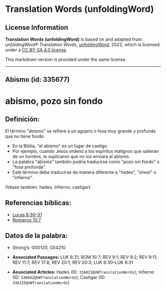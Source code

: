 # Translation Words (unfoldingWord)

## License Information

**Translation Words (unfoldingWord)** is based on and adapted from: _unfoldingWord® Translation Words_, [unfoldingWord](https://unfoldingword.org/utw), 2022, which is licensed under a [CC BY-SA 4.0 license](https://creativecommons.org/licenses/by-sa/4.0/legalcode.en).

This markdown version is provided under the same license.



--------------------------------

## Abismo (id: 335677)

abismo, pozo sin fondo
======================

Definición:
-----------

El término "abismo" se refiere a un agujero o fosa muy grande y profunda que no tiene fondo.

* En la Biblia, "el abismo" es un lugar de castigo.
* Por ejemplo, cuando Jesús ordenó a los espíritus malignos que salieran de un hombre, le suplicaron que no los enviara al abismo.
* La palabra "abismo" también podría traducirse como "pozo sin fondo" o "fosa profunda".
* Este término debe traducirse de manera diferente a "hades", "sheol" o "infierno".

(Véase también: hades, infierno, castigar)

Referencias bíblicas:
---------------------

* [Lucas 8:30–31](https://ref.ly/Luke8:30-Luke8:31)
* [Romanos 10:7](https://ref.ly/Rom10:7)

Datos de la palabra:
--------------------

* Strong’s: G00120, G54210

* **Associated Passages:** LUK 8:31; ROM 10:7; REV 9:1; REV 9:2; REV 9:11; REV 11:7; REV 17:8; REV 20:1; REV 20:3; LUK 8:30–LUK 8:31
* **Associated Articles:** Hades (ID: `336023@UWTranslationWords`); Infierno (ID: `336042@UWTranslationWords`); Castigar (ID: `336325@UWTranslationWords`)

